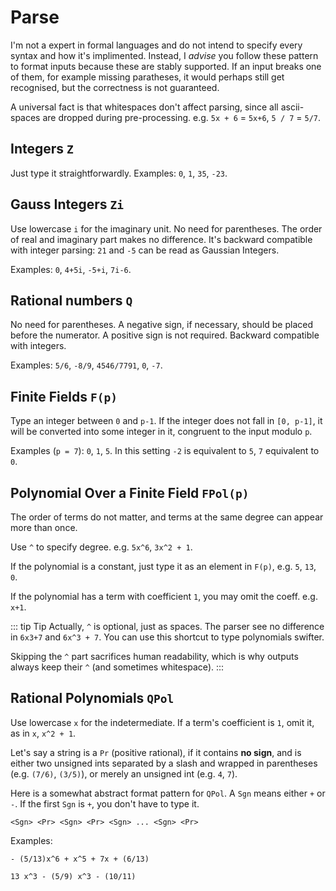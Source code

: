 # Parse

I'm not a expert in formal languages and do not intend to specify every syntax and
how it's implimented.
Instead, I _advise_ you follow these pattern to format inputs because these are
stably supported. If an input breaks one of them, for example missing paratheses,
it would perhaps still get recognised, but the correctness is not guaranteed.

A universal fact is that whitespaces don't affect parsing, since all ascii-spaces
are dropped during pre-processing. e.g. `5x + 6` = `5x+6`, `5 / 7` = `5/7`. 

## Integers `Z`

Just type it straightforwardly. Examples: `0`, `1`, `35`, `-23`.

## Gauss Integers `Zi`

Use lowercase `i` for the imaginary unit. No need for parentheses. The order of real and imaginary part makes no difference. It's backward compatible with integer parsing: `21` and `-5` can be read as Gaussian Integers.

Examples: `0`, `4+5i`, `-5+i`, `7i-6`.

## Rational numbers `Q`

No need for parentheses. A negative sign, if necessary, should be placed before the numerator.
A positive sign is not required. Backward compatible with integers.

Examples: `5/6`, `-8/9`, `4546/7791`, `0`, `-7`.

## Finite Fields `F(p)`
Type an integer between `0` and `p-1`. If the integer does not fall in `[0, p-1]`, 
it will be converted into some integer in it, congruent to the input modulo `p`.

Examples (`p = 7`): `0`, `1`, `5`. In this setting `-2` is equivalent to `5`,
`7` equivalent to `0`.

## Polynomial Over a Finite Field `FPol(p)`

The order of terms do not matter, and terms at the same degree can appear more than once. 

Use `^` to specify degree. e.g. `5x^6`, `3x^2 + 1`.

If the polynomial is a constant, just type it as an element in `F(p)`, e.g. `5`, `13`, `0`.

If the polynomial has a term with coefficient `1`, you may omit the coeff. e.g. `x+1`.

::: tip Tip
Actually, `^` is optional, just as spaces. 
The parser see no difference in `6x3+7` and `6x^3 + 7`.
You can use this shortcut to type polynomials swifter. 

Skipping the `^` part sacrifices human readability, which is why outputs always keep their `^` (and sometimes whitespace).
:::

## Rational Polynomials `QPol`

Use lowercase `x` for the indetermediate. If a term's coefficient is `1`, omit it, as in `x`, `x^2 + 1`.

Let's say a string is a `Pr` (positive rational), if it contains **no sign**, and is either two unsigned ints separated by a slash and wrapped in parentheses (e.g. `(7/6)`, `(3/5)`), or merely an unsigned int (e.g. `4`, `7`).

Here is a somewhat abstract format pattern for `QPol`. A `Sgn` means either `+` or `-`. If the first `Sgn` is `+`, you don't have to type it.
```
<Sgn> <Pr> <Sgn> <Pr> <Sgn> ... <Sgn> <Pr>
```

Examples:
```
- (5/13)x^6 + x^5 + 7x + (6/13)

13 x^3 - (5/9) x^3 - (10/11)
```